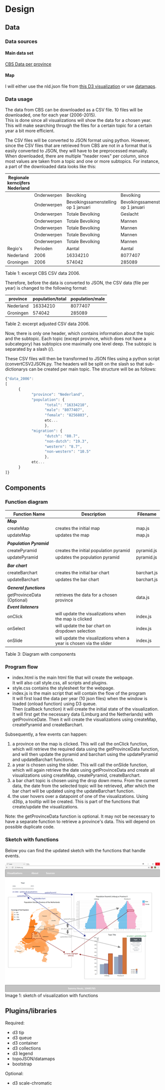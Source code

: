 # Design
## Data
### Data sources
#### Main data set
[CBS Data per province](https://opendata.cbs.nl/statline/#/CBS/nl/dataset/70072ned/table?ts=1528142338597)
#### Map
I will either use the nld.json file from [this D3 visualization](http://bl.ocks.org/phil-pedruco/9344373) or use [datamaps](http://datamaps.github.io/).

### Data usage
The data from CBS can be downloaded as a CSV file. 10 files will be downloaded, one for each year (2006-2015).  
This is done since all visualizations will show the data for a chosen year. This will make searching through the files for a certain topic for a certain year a bit more efficient.  

The CSV files will be converted to JSON format using python. However, since the CSV files that are retrieved from CBS are not in a format that is easily converted to JSON, they will have to be preprocessed manually. When downloaded, there are multiple "header rows" per column, since most values are taken from a topic and one or more subtopics. For instance, a part of the downloaded data looks like this:

|Regionale kerncijfers Nederland|           |                |                                     |
|---------|-----------|--------------------------------------|-------------------------------------|
|         |Onderwerpen| Bevolking                            | Bevolking                           |
|         |Onderwerpen| Bevolkingssamenstelling op 1 januari | Bevolkingssamenstelling op 1 januari|
|         |Onderwerpen| Totale Bevolking                     | Geslacht                            |
|         |Onderwerpen| Totale Bevolking                     | Mannen                              |
|         |Onderwerpen| Totale Bevolking                     | Mannen                              |
|         |Onderwerpen| Totale Bevolking                     | Mannen                              |
|         |Onderwerpen| Totale Bevolking                     | Mannen                              |
|Regio's  |Perioden   | Aantal                               | Aantal                              |
|Nederland|2006       | 16334210                             | 8077407                             |
|Groningen|2006       | 574042                               | 285089                              |

Table 1: excerpt CBS CSV data 2006.

Therefore, before the data is converted to JSON, the CSV data (file per year) is changed to the following format:

|province |population/total|population/male|
|---------|----------------|---------------|
|Nederland|16334210        |8077407        |
|Groningen|574042          |285089         |

Table 2: excerpt adjusted CSV data 2006.

Now, there is only one header, which contains information about the topic and the subtopic. Each topic (except province, which does not have a subcategory) has subtopics one maximally one level deep. The subtopic is separated by a slash (/).

These CSV files will then be transformed to JSON files using  a python script (convertCSV2JSON.py. The headers will be split on the slash so that sub-dictionarys can be created per main topic. The structure will be as follows:

```javascript
{"data_2006":
[
      {
            "province": "Nederland",
            "population": {
                  "total": "16334210",
                  "male": "8077407",
                  "female": "8256803",
                  etc...
                  },
            "migration": {
                  "dutch": "80.7",
                  "non-dutch": "19.3",
                  "western": "8.7",
                  "non-western": "10.5"
                  },
            etc...
      }
]}
```

## Components

### Function diagram
|Function Name           |Description                                                        |Filename   | 
|------------------------|-------------------------------------------------------------------|-----------|
|***Map***               |                                                                   |           |                               
|createMap               |creates the initial map                                            |map.js     | 
|updateMap               |updates the map                                                    |map.js     |
|                        |                                                                   |           |                               
|***Population Pyramid***|                                                                   |           |                               
|createPyramid           |creates the initial population pyramid                             |pyramid.js | 
|updatePyramid           |updates the population pyramid                                     |pyramid.js |
|                        |                                                                   |           |                               
|***Bar chart***         |                                                                   |           |                               
|createBarchart          |creates the initial bar chart                                      |barchart.js| 
|updateBarchart          |updates the bar chart                                              |barchart.js|
|                        |                                                                   |           |                               
|***General functions*** |                                                                   |           |                               
|getProvinceData (Optional)|retrieves the data for a chosen province                           |data.js    |
|***Event listeners***   |                                                                   |           |
|onClick                 |will update the visualizations when the map is clicked             |index.js   |
|onSelect                |will update the bar chart on dropdown selection                    |index.js   |
|onSlide                 |will update the visualizations when a year is chosen via the slider|index.js   |
                                          
Table 3: Diagram with components

### Program flow
- index.html is the main html file that will create the webpage.  
It will also call style.css, all scripts and plugins.  
- style.css contains the stylesheet for the webpage.
- index.js is the main script that will contain the flow of the program  
It will first load the data per year (10 json files) when the window is loaded (onload function) using D3 queue.  
Then (callback function) it will create the initial state of the visualization. It will first get the necessary data (Limburg and the Netherlands) with getProvinceDate. Then it will create the visualizations using createMap, createPyramid and createBarchart.  

Subsequently, a few events can happen:
1. a province on the map is clicked. This will call the onClick function, which will retrieve the required data using the getProvinceData function, and will then update the pyramid and barchart using the updatePyramid and updateBarchart functions.
2. a year is chosen using the slider. This will call the onSlide function, which will again retrieve the date using getProvinceData and create all visualizations using createMap, createPyramid, createBarchart.
3. a bar chart topic is chosen using the drop down menu. From the current data, the date from the selected topic will be retrieved, after which the bar chart will be updated using the updateBarchart function.
4. the user hovers over a datapoint of one of the visualizations. Using d3tip, a tooltip will be created. This is part of the functions that create/update the visualizations.

Note: the getProvinceData function is optional. It may not be necessary to have a separate function to retrieve a province's data. This will depend on possible duplicate code.

### Sketch with functions
Below you can find the updated sketch with the functions that handle events.

<img src="https://github.com/SammyH1994/project/blob/master/doc/sketch_functions.png" />
Image 1: sketch of visualization with functions

## Plugins/libraries
Required:
- d3 tip
- d3 queue
- d3 container
- d3 collections
- d3 legend
- topoJSON/datamaps
- bootstrap

Optional:
- d3 scale-chromatic
